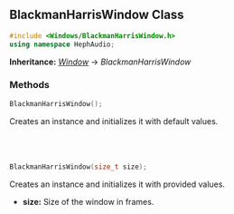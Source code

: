 ## BlackmanHarrisWindow Class
```c++
#include <Windows/BlackmanHarrisWindow.h>
using namespace HephAudio;
```
**Inheritance:** *[Window](/docs/HephAudio/Windows/Window.md)* -> *BlackmanHarrisWindow*

### Methods
```c++
BlackmanHarrisWindow();
```
Creates an instance and initializes it with default values.
<br><br><br><br>
```c++
BlackmanHarrisWindow(size_t size);
```
Creates an instance and initializes it with provided values.
- **size:** Size of the window in frames.
